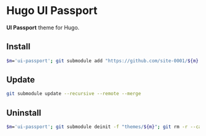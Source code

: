 # Hugo UI Passport

**UI Passport** theme for Hugo.

## Install

```sh
$m='ui-passport'; git submodule add "https://github.com/site-0001/${m}.git" "themes/${m}"
```

## Update

```sh
git submodule update --recursive --remote --merge
```

## Uninstall

```sh
$m='ui-passport'; git submodule deinit -f "themes/${m}"; git rm -r --cached "themes/${m}"; rm -rf ".git/modules/themes/${m}"; rm -rf "themes/${m}"
```
